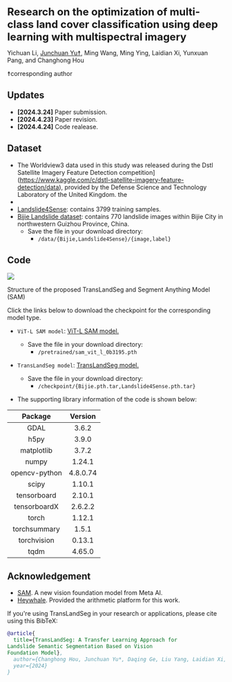 
<font size='5'>**Research on the optimization of multi-class land cover classification using deep learning with multispectral imagery**</font>


Yichuan Li, [Junchuan Yu☨](https://github.com/JunchuanYu), Ming Wang, Ming Ying, Laidian Xi, Yunxuan Pang, and Changhong Hou

☨corresponding author

## Updates
* **[2024.3.24]** Paper submission. 
* **[2024.4.23]** Paper revision.
* **[2024.4.24]** Code realease.

## Dataset
* The Worldview3 data used in this study was released during the Dstl Satellite Imagery Feature Detection competition](https://www.kaggle.com/c/dstl-satellite-imagery-feature-detection/data), provided by the Defense Science and Technology Laboratory of the United Kingdom. the 
* 
* [Landslide4Sense](https://github.com/iarai/Landslide4Sense-2022): contains 3799 training samples.
* [Bijie Landslide dataset](http://gpcv.whu.edu.cn/data/Bijie_pages.html): contains 770 landslide images within Bijie City in northwestern Guizhou Province, China. 
  + Save the file in your download directory:
    + `/data/{Bijie,Landslide4Sense}/{image,label}`

## Code
![](https://dunazo.oss-cn-beijing.aliyuncs.com/blog/pic1.jpg)

Structure of the proposed TransLandSeg and Segment Anything Model (SAM)

Click the links below to download the checkpoint for the corresponding model type.

- `ViT-L SAM model`: [ViT-L SAM model.](https://dl.fbaipublicfiles.com/segment_anything/sam_vit_l_0b3195.pth)
  + Save the file in your download directory:
    + `/pretrained/sam_vit_l_0b3195.pth`

- `TransLandSeg model`: [TransLandSeg model.](https://pan.baidu.com/s/1ipFqbnh1VqkAqZaGY9v80A?pwd=93g6)
  + Save the file in your download directory:
    + `/checkpoint/{Bijie.pth.tar,Landslide4Sense.pth.tar}`

+ The supporting library information of the code is shown below:
<center>

|Package                    |Version|
|:----:  |:----: |
| GDAL                      |3.6.2|
| h5py                      |3.9.0|
| matplotlib                |3.7.2|
| numpy                     |1.24.1|
| opencv-python             |4.8.0.74|
| scipy                     |1.10.1|
| tensorboard               |2.10.1|
| tensorboardX              |2.6.2.2|
| torch                     |1.12.1|
| torchsummary              |1.5.1|
| torchvision               |0.13.1|
| tqdm                      |4.65.0|

</center>

## Acknowledgement
+ [SAM](https://segment-anything.com). A new vision foundation model from Meta AI.
+ [Heywhale](https://www.heywhale.com/home). Provided the arithmetic platform for this work.

If you're using TransLandSeg in your research or applications, please cite using this BibTeX:

```bibtex
@article{
  title={TransLandSeg: A Transfer Learning Approach for
Landslide Semantic Segmentation Based on Vision
Foundation Model},
  author={Changhong Hou, Junchuan Yu*, Daqing Ge, Liu Yang, Laidian Xi, Yunxuan Pang, and Yi Wen}
  year={2024}
}
```

